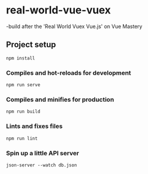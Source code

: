 # real-world-vue-vuex

-build after the 'Real World Vuex Vue.js' on Vue Mastery

## Project setup

```
npm install
```

### Compiles and hot-reloads for development

```
npm run serve
```

### Compiles and minifies for production

```
npm run build
```

### Lints and fixes files

```
npm run lint
```

### Spin up a little API server

```
json-server --watch db.json
```
